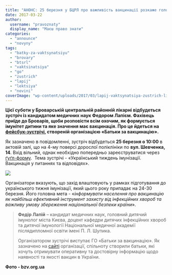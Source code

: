 ```yaml
---
title: "АНОНС: 25 березня у БЦРЛ про важливість вакцинації розкаже головний дитячий імунолог Києва"
date: 2017-03-22
author: 
  username: "pravoznaty"
  display_name: "Маєш право знати"
categories: 
  - "announce"
  - "novyny"
tags: 
  - "batky-za-vaktsynatsiyu"
  - "brovary"
  - "btsrl"
  - "vaktsinatsiya"
  - "go"
  - "zustrich"
  - "lapij"
  - "lektsiya"
  - "novini"
coverImage: "wp-content/uploads/2017/03/lapij-vaktsynatsiya-zustrich-liktsiya-kyyiv.png"
---
```


**Цієї суботи у Броварській центральній районній лікарні відбудеться зустріч із кандидатом медичних наук Федором Лапієм. Фахівець приїде до Броварів, щоби розповісти всім охочим, як формується імунітет дитини та яке значення має вакцинація. Про це йдеться на [фейсбук-зустрічі](https://www.facebook.com/events/220291278444924/), створеній організацією «Батьки за вакцинацію».**

Як зазначено в повідомленні, зустріч відбудеться **25 березня о 10:00** в актовій залі, що на 4-му поверсі дорослої поліклініки по **вул. Шевченка, 14**. Вхід вільний, однак необхідно попередньо зареєструватися через [ґуґл-форму](https://docs.google.com/forms/d/e/1FAIpQLSf9wfSiZ73O93ZX4bTSFgVPOjRFd1-ElV_YwhOIJmuzvy87fA/viewform).  Тема зустрічі - «Український тиждень імунізації. Вакцинація у питаннях та відповідях».

[![](https://mpz.brovary.org/wp-content/uploads/2017/03/batky-za-vaktsynatsiyu-afisha.jpg)](https://mpz.brovary.org/wp-content/uploads/2017/03/batky-za-vaktsynatsiyu-afisha.jpg)

Організатори вказують, що захід влаштовують у рамках підготування до українського тижня імунізації, який цього року припадає на 24-30 березня. Його головна мета - «_інформувати населення про вакцинацію як найбільш ефективний інструмент захисту від інфекційних хвороб та важливу умову збереження національної безпеки країни_».

> **Федір Лапій** – кандидат медичних наук, головний дитячий імунолог міста Києва, доцент кафедри дитячих інфекційних хвороб та дитячої імунології Національної медичної академії післядипломної освіти імені П. Л. Шупика.
> 
> Організатором зустрічі виступає ГО «Батьки за вакцинацію». Як зазначено на [сайті](https://www.bzv.org.ua/) організації, спільноту створили батьки, які хочуть отримувати оперативну та достовірну інформацію щодо наявності та якості вакцин в України.

**Фото - bzv.org.ua**
